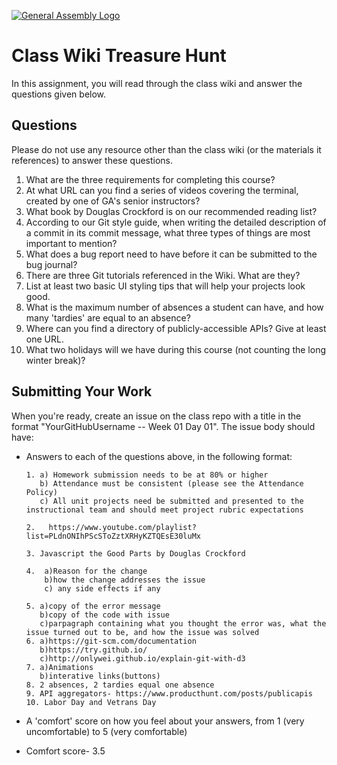 [![General Assembly Logo](https://camo.githubusercontent.com/1a91b05b8f4d44b5bbfb83abac2b0996d8e26c92/687474703a2f2f692e696d6775722e636f6d2f6b6538555354712e706e67)](https://generalassemb.ly/education/web-development-immersive)

# Class Wiki Treasure Hunt

In this assignment, you will read through the class wiki and answer the
questions given below.

## Questions

Please do not use any resource other than the class wiki
(or the materials it references)
to answer these questions.

1.  What are the three requirements for completing this course?
2.  At what URL can you find a series of videos covering the terminal, created
    by one of GA's senior instructors?
3.  What book by Douglas Crockford is on our recommended reading list?
4.  According to our Git style guide, when writing the detailed description of
    a commit in its commit message, what three types of things are most
    important to mention?
5.  What does a bug report need to have before it can be submitted to the bug
    journal?
6.  There are three Git tutorials referenced in the Wiki. What are they?
7.  List at least two basic UI styling tips that will help your projects
    look good.
8.  What is the maximum number of absences a student can have, and how many
    'tardies' are equal to an absence?
9.  Where can you find a directory of publicly-accessible APIs?
    Give at least one URL.
10. What two holidays will we have during this course (not counting the long
    winter break)?

## Submitting Your Work

When you're ready, create an issue on the class repo with
a title in the format "YourGitHubUsername -- Week 01 Day 01".
The issue body should have:

-   Answers to each of the questions above, in the following format:

    ```text
    1. a) Homework submission needs to be at 80% or higher
       b) Attendance must be consistent (please see the Attendance Policy)
       c) All unit projects need be submitted and presented to the instructional team and should meet project rubric expectations

    2.   https://www.youtube.com/playlist?list=PLdnONIhPScSToZztXRHyKZTQEsE30luMx 

    3. Javascript the Good Parts by Douglas Crockford
     
    4.  a)Reason for the change 
        b)how the change addresses the issue
        c) any side effects if any

    5. a)copy of the error message
       b)copy of the code with issue
       c)parpagraph containing what you thought the error was, what the issue turned out to be, and how the issue was solved
    6. a)https://git-scm.com/documentation
       b)https://try.github.io/
       c)http://onlywei.github.io/explain-git-with-d3
    7. a)Animations
       b)interative links(buttons)
    8. 2 absences, 2 tardies equal one absence
    9. API aggregators- https://www.producthunt.com/posts/publicapis
    10. Labor Day and Vetrans Day    

-   A 'comfort' score on how you feel about your answers, from 1 (very
    uncomfortable) to 5 (very comfortable)
-   Comfort score- 3.5
